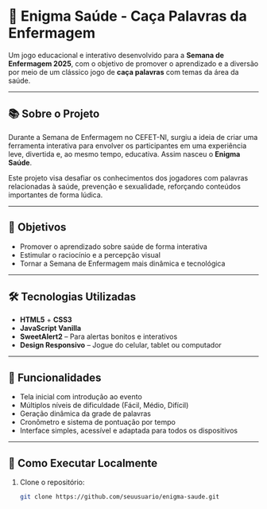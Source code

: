 # 🧩 Enigma Saúde - Caça Palavras da Enfermagem

Um jogo educacional e interativo desenvolvido para a **Semana de Enfermagem 2025**, com o objetivo de promover o aprendizado e a diversão por meio de um clássico jogo de **caça palavras** com temas da área da saúde.

---

## 📚 Sobre o Projeto

Durante a Semana de Enfermagem no CEFET-NI, surgiu a ideia de criar uma ferramenta interativa para envolver os participantes em uma experiência leve, divertida e, ao mesmo tempo, educativa. Assim nasceu o **Enigma Saúde**.

Este projeto visa desafiar os conhecimentos dos jogadores com palavras relacionadas à saúde, prevenção e sexualidade, reforçando conteúdos importantes de forma lúdica.

---

## 🎯 Objetivos

- Promover o aprendizado sobre saúde de forma interativa
- Estimular o raciocínio e a percepção visual
- Tornar a Semana de Enfermagem mais dinâmica e tecnológica

---

## 🛠 Tecnologias Utilizadas

- **HTML5** + **CSS3**
- **JavaScript Vanilla**
- **SweetAlert2** – Para alertas bonitos e interativos
- **Design Responsivo** – Jogue do celular, tablet ou computador

---

## 🚀 Funcionalidades

- Tela inicial com introdução ao evento
- Múltiplos níveis de dificuldade (Fácil, Médio, Difícil)
- Geração dinâmica da grade de palavras
- Cronômetro e sistema de pontuação por tempo
- Interface simples, acessível e adaptada para todos os dispositivos

---

## 🧪 Como Executar Localmente

1. Clone o repositório:
   ```bash
   git clone https://github.com/seuusuario/enigma-saude.git
